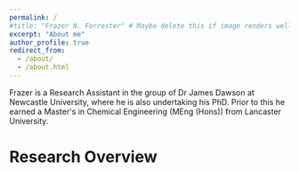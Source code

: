 ```yaml
---
permalink: /
#title: "Frazer N. Forrester" # Maybe delete this if image renders well
excerpt: "About me"
author_profile: true
redirect_from: 
  - /about/
  - /about.html
---
```


Frazer is a Research Assistant in the group of Dr James Dawson at Newcastle University, where he is also undertaking his PhD. Prior to this he earned a Master's in Chemical Engineering (MEng (Hons)) from Lancaster University.

Research Overview
======







